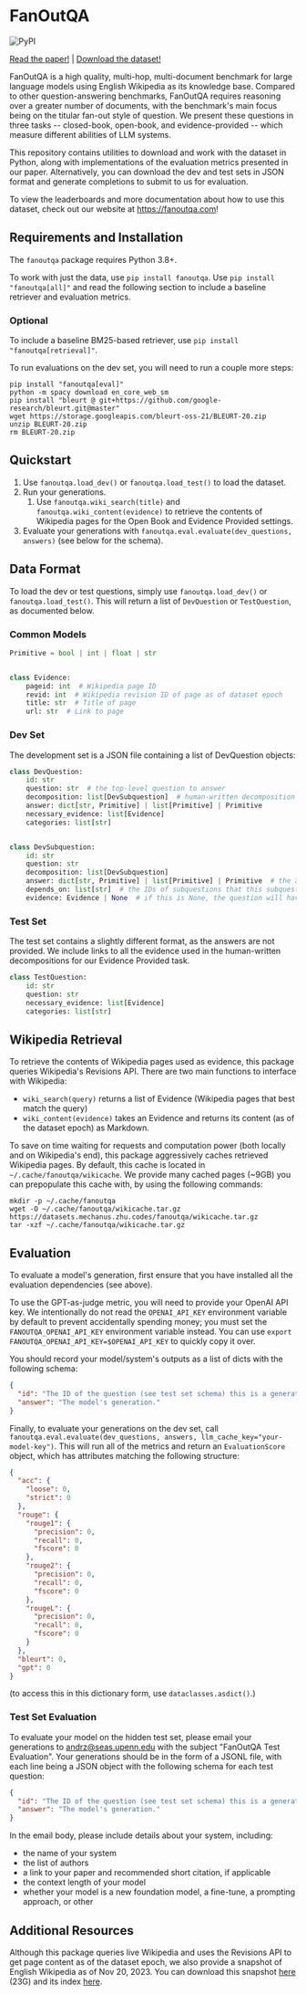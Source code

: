 # FanOutQA

![PyPI](https://img.shields.io/pypi/v/fanoutqa)

[Read the paper!](https://arxiv.org/abs/2402.14116) | [Download the dataset!](https://github.com/zhudotexe/fanoutqa/tree/main/fanoutqa/data)

FanOutQA is a high quality, multi-hop, multi-document benchmark for large language models using English Wikipedia as its
knowledge base. Compared to other question-answering benchmarks, FanOutQA requires reasoning over a greater number of
documents, with the benchmark's main focus being on the titular fan-out style of question. We present these questions
in three tasks -- closed-book, open-book, and evidence-provided -- which measure different abilities of LLM systems.

This repository contains utilities to download and work with the dataset in Python, along with implementations of the
evaluation metrics presented in our paper. Alternatively, you can download the dev and test sets in JSON format and
generate completions to submit to us for evaluation.

To view the leaderboards and more documentation about how to use this dataset, check out our website
at <https://fanoutqa.com>!

## Requirements and Installation

The `fanoutqa` package requires Python 3.8+.

To work with just the data, use `pip install fanoutqa`.
Use `pip install "fanoutqa[all]"` and read the following section to include a baseline retriever and evaluation metrics.

### Optional

To include a baseline BM25-based retriever, use `pip install "fanoutqa[retrieval]"`.

To run evaluations on the dev set, you will need to run a couple more steps:

```shell
pip install "fanoutqa[eval]"
python -m spacy download en_core_web_sm
pip install "bleurt @ git+https://github.com/google-research/bleurt.git@master"
wget https://storage.googleapis.com/bleurt-oss-21/BLEURT-20.zip
unzip BLEURT-20.zip
rm BLEURT-20.zip
```

## Quickstart

1. Use `fanoutqa.load_dev()` or `fanoutqa.load_test()` to load the dataset.
2. Run your generations.
    1. Use `fanoutqa.wiki_search(title)` and `fanoutqa.wiki_content(evidence)` to retrieve the contents of
       Wikipedia pages for the Open Book and Evidence Provided settings.
3. Evaluate your generations with `fanoutqa.eval.evaluate(dev_questions, answers)` (see below for the schema).

## Data Format

To load the dev or test questions, simply use `fanoutqa.load_dev()` or `fanoutqa.load_test()`. This will return a list
of `DevQuestion` or `TestQuestion`, as documented below.

### Common Models

```python
Primitive = bool | int | float | str


class Evidence:
    pageid: int  # Wikipedia page ID
    revid: int  # Wikipedia revision ID of page as of dataset epoch
    title: str  # Title of page
    url: str  # Link to page
```

### Dev Set

The development set is a JSON file containing a list of DevQuestion objects:

```python
class DevQuestion:
    id: str
    question: str  # the top-level question to answer
    decomposition: list[DevSubquestion]  # human-written decomposition of the question
    answer: dict[str, Primitive] | list[Primitive] | Primitive
    necessary_evidence: list[Evidence]
    categories: list[str]


class DevSubquestion:
    id: str
    question: str
    decomposition: list[DevSubquestion]
    answer: dict[str, Primitive] | list[Primitive] | Primitive  # the answer to this subquestion
    depends_on: list[str]  # the IDs of subquestions that this subquestion requires answering first
    evidence: Evidence | None  # if this is None, the question will have a decomposition
```

### Test Set

The test set contains a slightly different format, as the answers are not provided. We include links to all the evidence
used in the human-written decompositions for our Evidence Provided task.

```python
class TestQuestion:
    id: str
    question: str
    necessary_evidence: list[Evidence]
    categories: list[str]
```

## Wikipedia Retrieval

To retrieve the contents of Wikipedia pages used as evidence, this package queries Wikipedia's Revisions API. There
are two main functions to interface with Wikipedia:

- `wiki_search(query)` returns a list of Evidence (Wikipedia pages that best match the query)
- `wiki_content(evidence)` takes an Evidence and returns its content (as of the dataset epoch) as Markdown.

To save on time waiting for requests and computation power (both locally and on Wikipedia's end), this package
aggressively caches retrieved Wikipedia pages. By default, this cache is located in `~/.cache/fanoutqa/wikicache`.
We provide many cached pages (~9GB) you can prepopulate this cache with, by using the following commands:

```shell
mkdir -p ~/.cache/fanoutqa
wget -O ~/.cache/fanoutqa/wikicache.tar.gz https://datasets.mechanus.zhu.codes/fanoutqa/wikicache.tar.gz 
tar -xzf ~/.cache/fanoutqa/wikicache.tar.gz
```

## Evaluation

To evaluate a model's generation, first ensure that you have installed all the evaluation dependencies (see above).

To use the GPT-as-judge metric, you will need to provide your OpenAI API key. We intentionally do not read
the `OPENAI_API_KEY` environment variable by default to prevent accidentally spending money; you must set the
`FANOUTQA_OPENAI_API_KEY` environment variable instead. You can use `export FANOUTQA_OPENAI_API_KEY=$OPENAI_API_KEY` to
quickly copy it over.

You should record your model/system's outputs as a list of dicts with the following schema:

```json
{
  "id": "The ID of the question (see test set schema) this is a generation for.",
  "answer": "The model's generation."
}
```

Finally, to evaluate your generations on the dev set,
call `fanoutqa.eval.evaluate(dev_questions, answers, llm_cache_key="your-model-key")`. This will run all of the metrics
and return an `EvaluationScore` object, which has attributes matching the following structure:

```json
{
  "acc": {
    "loose": 0,
    "strict": 0
  },
  "rouge": {
    "rouge1": {
      "precision": 0,
      "recall": 0,
      "fscore": 0
    },
    "rouge2": {
      "precision": 0,
      "recall": 0,
      "fscore": 0
    },
    "rougeL": {
      "precision": 0,
      "recall": 0,
      "fscore": 0
    }
  },
  "bleurt": 0,
  "gpt": 0
}
```

(to access this in this dictionary form, use `dataclasses.asdict()`.)

### Test Set Evaluation

To evaluate your model on the hidden test set, please email your generations
to [andrz@seas.upenn.edu](mailto:andrz@seas.upenn.edu) with the subject "FanOutQA Test Evaluation". Your generations
should be in the form of a JSONL file, with each line being a JSON object with the following schema for each test
question:

```json
{
  "id": "The ID of the question (see test set schema) this is a generation for.",
  "answer": "The model's generation."
}
```

In the email body, please include details about your system, including:

- the name of your system
- the list of authors
- a link to your paper and recommended short citation, if applicable
- the context length of your model
- whether your model is a new foundation model, a fine-tune, a prompting approach, or other

## Additional Resources

Although this package queries live Wikipedia and uses the Revisions API to get page content as of the dataset epoch,
we also provide a snapshot of English Wikipedia as of Nov 20, 2023. You can download this
snapshot [here](https://datasets.mechanus.zhu.codes/fanoutqa/enwiki-20231120-pages-articles-multistream.xml.bz2) (23G)
and its
index [here](https://datasets.mechanus.zhu.codes/fanoutqa/enwiki-20231120-pages-articles-multistream-index.txt.bz2).